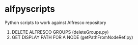 # alfpyscripts
Python scripts to work against Alfresco repository

1. DELETE ALFRESCO GROUPS (deleteGroups.py)
2. GET DISPLAY PATH FOR A NODE (getPathFromNodeRef.py)
